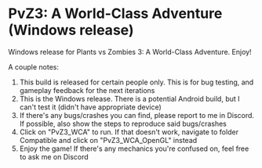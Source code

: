 # PvZ3: A World-Class Adventure (Windows release)
 Windows release for Plants vs Zombies 3: A World-Class Adventure. Enjoy!

 A couple notes:
1. This build is released for certain people only. This is for bug testing, and gameplay feedback for the next iterations
2. This is the Windows release. There is a potential Android build, but I can't test it (didn't have appropriate device)
3. If there's any bugs/crashes you can find, please report to me in Discord. If possible, also show the steps to reproduce said bugs/crashes
4. Click on "PvZ3_WCA" to run. If that doesn't work, navigate to folder Compatible and click on "PvZ3_WCA_OpenGL" instead
4. Enjoy the game! If there's any mechanics you're confused on, feel free to ask me on Discord